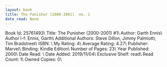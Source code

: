```yaml
---
layout: book
title: The Punisher (2000-2001)  no. 1
date_read: None
---
```


Book Id: 25761493\ 
Title: The Punisher (2000-2001) #1\ 
Author: Garth Ennis\ 
Author l-f: Ennis, Garth\ 
Additional Authors: Steve Dillon, Jimmy Palmiotti, Tim Bradstreet\ 
ISBN: \ 
My Rating: 4\ 
Average Rating: 4.27\ 
Publisher: Marvel\ 
Binding: Kindle Edition\ 
Number of Pages: 23\ 
Year Published: 2000\ 
Date Read: \ 
Date Added: 2019/11/04\ 
Exclusive Shelf: read\ 
Read Count: 1\ 
Owned Copies: 0\ 

